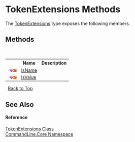# TokenExtensions Methods
 

The <a href="T_CommandLine_Core_TokenExtensions">TokenExtensions</a> type exposes the following members.


## Methods
&nbsp;<table><tr><th></th><th>Name</th><th>Description</th></tr><tr><td>![Public method](media/pubmethod.gif "Public method")![Static member](media/static.gif "Static member")</td><td><a href="M_CommandLine_Core_TokenExtensions_IsName">IsName</a></td><td /></tr><tr><td>![Public method](media/pubmethod.gif "Public method")![Static member](media/static.gif "Static member")</td><td><a href="M_CommandLine_Core_TokenExtensions_IsValue">IsValue</a></td><td /></tr></table>&nbsp;
<a href="#tokenextensions-methods">Back to Top</a>

## See Also


#### Reference
<a href="T_CommandLine_Core_TokenExtensions">TokenExtensions Class</a><br /><a href="N_CommandLine_Core">CommandLine.Core Namespace</a><br />